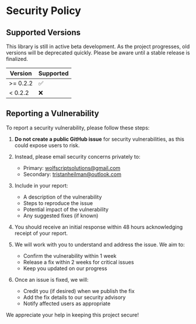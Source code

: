 # Security Policy

## Supported Versions

This library is still in active beta development. As the project progresses, old versions will be deprecated quickly. Please be aware until a stable release is finalized.

| Version | Supported          |
| ------- | ------------------ |
| >= 0.2.2 | :white_check_mark: |
| < 0.2.2 | :x:                |

## Reporting a Vulnerability

To report a security vulnerability, please follow these steps:

1. **Do not create a public GitHub issue** for security vulnerabilities, as this could expose users to risk.

2. Instead, please email security concerns privately to:
   - Primary: wolfscriptsolutions@gmail.com 
   - Secondary: tristanheilman@outlook.com

3. Include in your report:
   - A description of the vulnerability
   - Steps to reproduce the issue
   - Potential impact of the vulnerability
   - Any suggested fixes (if known)

4. You should receive an initial response within 48 hours acknowledging receipt of your report.

5. We will work with you to understand and address the issue. We aim to:
   - Confirm the vulnerability within 1 week
   - Release a fix within 2 weeks for critical issues
   - Keep you updated on our progress

6. Once an issue is fixed, we will:
   - Credit you (if desired) when we publish the fix
   - Add the fix details to our security advisory
   - Notify affected users as appropriate

We appreciate your help in keeping this project secure!
